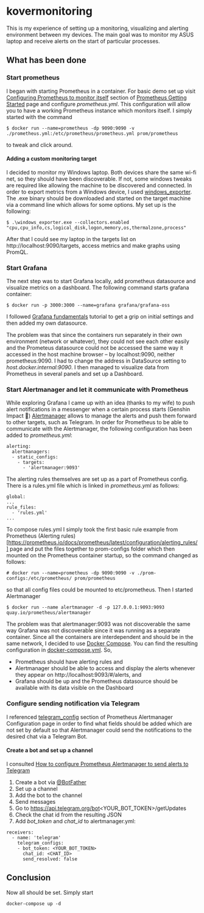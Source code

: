# kovermonitoring
This is my experience of setting up a monitoring, visualizing and alerting environment between my devices.
The main goal was to monitor my ASUS laptop and receive alerts on the start of particular processes.

## What has been done
### Start prometheus
I began with starting Prometheus in a container.
For basic demo set up visit [Configuring Prometheus to monitor itself](https://prometheus.io/docs/prometheus/latest/getting_started/#configuring-prometheus-to-monitor-itself) section of [Prometheus Getting Started](https://prometheus.io/docs/prometheus/latest/getting_started) page and configure _prometheus.yml_. This configuration will allow you to have a working Prometheus instance which monitors itself.
I simply started with the command
```
$ docker run --name=prometheus -dp 9090:9090 -v ./prometheus.yml:/etc/prometheus/prometheus.yml prom/prometheus
```
to tweak and click around.
#### Adding a custom monitoring target
I decided to monitor my Windows laptop. Both devices share the same wi-fi net, so they should have been discoverable. If not, some windows tweaks are required like allowing the machine to be discovered and connected.
In order to export metrics from a Windows device, I used [windows_exporter](https://github.com/prometheus-community/windows_exporter). The .exe binary should be downloaded and started on the target machine via a command line which allows for some options. My set up is the following:
```
$ .\windows_exporter.exe --collectors.enabled "cpu,cpu_info,cs,logical_disk,logon,memory,os,thermalzone,process"
```
After that I could see my laptop in the targets list on http://localhost:9090/targets, access metrics and make graphs using PromQL.

### Start Grafana
The next step was to start Grafana locally, add prometheus datasource and visualize metrics on a dashboard.
The following command starts grafana container:
```
$ docker run -p 3000:3000 --name=grafana grafana/grafana-oss
```
I followed [Grafana fundamentals](https://grafana.com/tutorials/grafana-fundamentals/?utm_source=grafana_gettingstarted) tutorial to get a grip on initial settings and then added my own datasource. 

The problem was that since the containers run separately in their own environment (network or whatever), they could not see each other easily and the Prometeus datasource could not be accessed the same way it accessed in the host machine browser – by localhost:9090, neither prometheus:9090. I had to change the address in DataSource setting to _host.docker.internal:9090_. 
I then managed to visualize data from Prometheus in several panels and set up a Dashboard.
### Start Alertmanager and let it communicate with Prometheus
While exploring Grafana I came up with an idea (thanks to my wife) to push alert notifications in a messenger when a certain process starts (Genshin Impact 🌚)
[Alertmanager](https://prometheus.io/docs/alerting/latest/alertmanager/) allows to manage the alerts and push them forward to other targets, such as Telegram.
In order for Prometheus to be able to communicate with the Alertmanager, the following configuration has been added to _prometheus.yml_:
```
alerting:
  alertmanagers:
  - static_configs:
    - targets: 
      - 'alertmanager:9093'
```
The alerting rules themselves are set up as a part of Prometheus config.
There is a rules.yml file which is linked in _prometheus.yml_ as follows:
```
global:
...
rule_files: 
  - 'rules.yml'
...
```
To compose rules.yml I simply took the first basic rule example from Prometheus (Alerting rules)[https://prometheus.io/docs/prometheus/latest/configuration/alerting_rules/] page and put the files together to prom-configs folder which then mounted on the Prometheus container startup, so the command changed as follows:
```
# docker run --name=prometheus -dp 9090:9090 -v ./prom-configs:/etc/prometheus/ prom/prometheus
```
so that all config files could be mounted to etc/prometheus.
Then I started Alertmanager
```
$ docker run --name alertmanager -d -p 127.0.0.1:9093:9093 quay.io/prometheus/alertmanager
```
The problem was that alertmanager:9093 was not discoverable the same way Grafana was not discoverable since it was running as a separate container. Since all the containers are interdependent and should be in the same network, I decided to use [Docker Compose](https://docs.docker.com/compose/). You can find the resulting configuration in [docker-compose.yml](https://github.com/vladundercover/kovermonitoring/blob/main/docker-compose.yml).
So, 
- Prometheus should have alerting rules and
- Alertmanager should be able to access and display the alerts whenever they appear on http://localhost:9093/#/alerts, and
- Grafana should be up and the Prometheus datasource should be available with its data visible on the Dashboard
### Configure sending notification via Telegram
I referenced [telegram_config](https://prometheus.io/docs/alerting/latest/configuration/#telegram_config) section of Prometheus Alertmanager Configuration page in order to find what fields should be added which are not set by default so that Alertmanager could send the notifications to the desired chat via a Telegram Bot.
#### Create a bot and set up a channel
I consulted [How to configure Prometheus Alertmanager to send alerts to Telegram
](https://velenux.wordpress.com/2022/09/12/how-to-configure-prometheus-alertmanager-to-send-alerts-to-telegram/)
1. Create a bot via [@BotFather](https://t.me/BotFather)
2. Set up a channel
3. Add the bot to the channel
4. Send messages
5. Go to https://api.telegram.org/bot<YOUR_BOT_TOKEN>/getUpdates
6. Check the chat id from the resulting JSON
7. Add _bot_token_ and _chat_id_ to alertmanager.yml:
```
receivers:
  - name: 'telegram'
    telegram_configs:
    - bot_token: <YOUR_BOT_TOKEN>
      chat_id: <CHAT_ID>
      send_resolved: false
```
## Conclusion
Now all should be set. Simply start 
```
docker-compose up -d
```
